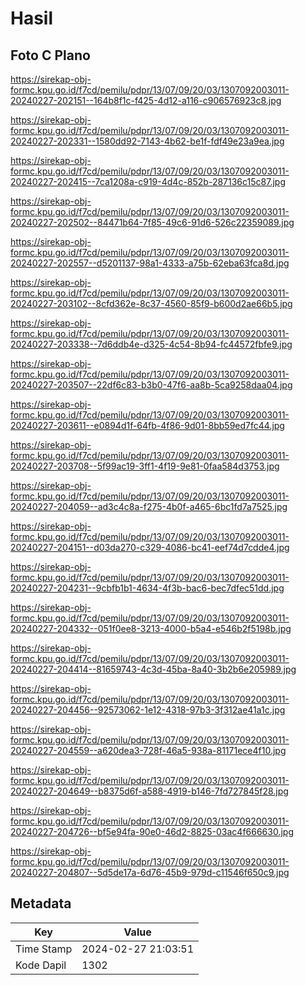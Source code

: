 # Hasil

## Foto C Plano

https://sirekap-obj-formc.kpu.go.id/f7cd/pemilu/pdpr/13/07/09/20/03/1307092003011-20240227-202151--164b8f1c-f425-4d12-a116-c906576923c8.jpg

https://sirekap-obj-formc.kpu.go.id/f7cd/pemilu/pdpr/13/07/09/20/03/1307092003011-20240227-202331--1580dd92-7143-4b62-be1f-fdf49e23a9ea.jpg

https://sirekap-obj-formc.kpu.go.id/f7cd/pemilu/pdpr/13/07/09/20/03/1307092003011-20240227-202415--7ca1208a-c919-4d4c-852b-287136c15c87.jpg

https://sirekap-obj-formc.kpu.go.id/f7cd/pemilu/pdpr/13/07/09/20/03/1307092003011-20240227-202502--84471b64-7f85-49c6-91d6-526c22359089.jpg

https://sirekap-obj-formc.kpu.go.id/f7cd/pemilu/pdpr/13/07/09/20/03/1307092003011-20240227-202557--d5201137-98a1-4333-a75b-62eba63fca8d.jpg

https://sirekap-obj-formc.kpu.go.id/f7cd/pemilu/pdpr/13/07/09/20/03/1307092003011-20240227-203102--8cfd362e-8c37-4560-85f9-b600d2ae66b5.jpg

https://sirekap-obj-formc.kpu.go.id/f7cd/pemilu/pdpr/13/07/09/20/03/1307092003011-20240227-203338--7d6ddb4e-d325-4c54-8b94-fc44572fbfe9.jpg

https://sirekap-obj-formc.kpu.go.id/f7cd/pemilu/pdpr/13/07/09/20/03/1307092003011-20240227-203507--22df6c83-b3b0-47f6-aa8b-5ca9258daa04.jpg

https://sirekap-obj-formc.kpu.go.id/f7cd/pemilu/pdpr/13/07/09/20/03/1307092003011-20240227-203611--e0894d1f-64fb-4f86-9d01-8bb59ed7fc44.jpg

https://sirekap-obj-formc.kpu.go.id/f7cd/pemilu/pdpr/13/07/09/20/03/1307092003011-20240227-203708--5f99ac19-3ff1-4f19-9e81-0faa584d3753.jpg

https://sirekap-obj-formc.kpu.go.id/f7cd/pemilu/pdpr/13/07/09/20/03/1307092003011-20240227-204059--ad3c4c8a-f275-4b0f-a465-6bc1fd7a7525.jpg

https://sirekap-obj-formc.kpu.go.id/f7cd/pemilu/pdpr/13/07/09/20/03/1307092003011-20240227-204151--d03da270-c329-4086-bc41-eef74d7cdde4.jpg

https://sirekap-obj-formc.kpu.go.id/f7cd/pemilu/pdpr/13/07/09/20/03/1307092003011-20240227-204231--9cbfb1b1-4634-4f3b-bac6-bec7dfec51dd.jpg

https://sirekap-obj-formc.kpu.go.id/f7cd/pemilu/pdpr/13/07/09/20/03/1307092003011-20240227-204332--051f0ee8-3213-4000-b5a4-e546b2f5198b.jpg

https://sirekap-obj-formc.kpu.go.id/f7cd/pemilu/pdpr/13/07/09/20/03/1307092003011-20240227-204414--81659743-4c3d-45ba-8a40-3b2b6e205989.jpg

https://sirekap-obj-formc.kpu.go.id/f7cd/pemilu/pdpr/13/07/09/20/03/1307092003011-20240227-204456--92573062-1e12-4318-97b3-3f312ae41a1c.jpg

https://sirekap-obj-formc.kpu.go.id/f7cd/pemilu/pdpr/13/07/09/20/03/1307092003011-20240227-204559--a620dea3-728f-46a5-938a-81171ece4f10.jpg

https://sirekap-obj-formc.kpu.go.id/f7cd/pemilu/pdpr/13/07/09/20/03/1307092003011-20240227-204649--b8375d6f-a588-4919-b146-7fd727845f28.jpg

https://sirekap-obj-formc.kpu.go.id/f7cd/pemilu/pdpr/13/07/09/20/03/1307092003011-20240227-204726--bf5e94fa-90e0-46d2-8825-03ac4f666630.jpg

https://sirekap-obj-formc.kpu.go.id/f7cd/pemilu/pdpr/13/07/09/20/03/1307092003011-20240227-204807--5d5de17a-6d76-45b9-979d-c11546f650c9.jpg


## Metadata

| Key        | Value               |
| ---------- | ------------------- |
| Time Stamp | 2024-02-27 21:03:51 |
| Kode Dapil | 1302                |




